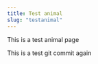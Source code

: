 ```yaml
---
title: Test animal
slug: "testanimal"
---
```


This is a test animal page

This is a test git commit again
